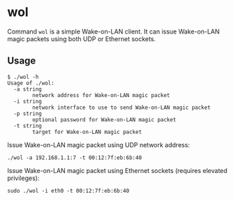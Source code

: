 # wol

Command `wol` is a simple Wake-on-LAN client.  It can issue Wake-on-LAN magic
packets using both UDP or Ethernet sockets.

## Usage

```text
$ ./wol -h
Usage of ./wol:
  -a string
        network address for Wake-on-LAN magic packet
  -i string
        network interface to use to send Wake-on-LAN magic packet
  -p string
        optional password for Wake-on-LAN magic packet
  -t string
        target for Wake-on-LAN magic packet
```

Issue Wake-on-LAN magic packet using UDP network address:

```text
./wol -a 192.168.1.1:7 -t 00:12:7f:eb:6b:40
```

Issue Wake-on-LAN magic packet using Ethernet sockets (requires elevated
privileges):

```text
sudo ./wol -i eth0 -t 00:12:7f:eb:6b:40
```
